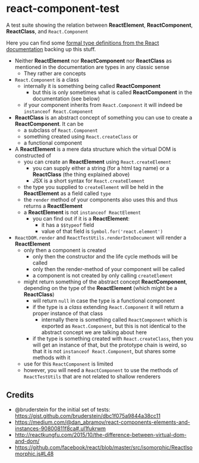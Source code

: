# react-component-test
A test suite showing the relation between **ReactElement**, **ReactComponent**, **ReactClass**, and `React.Component`

Here you can find some [formal type definitions from the React documentation](https://facebook.github.io/react/docs/glossary.html#formal-type-definitions) backing up this stuff.  


- Neither **ReactElement** nor **ReactComponent** nor **ReactClass** as mentioned in the documentation are types in any classic sense
    - They rather are concepts
- `React.Component` is a class
    - internally it is something being called **ReactComponent**
        - but this is only sometimes what is called **ReactComponent** in the documentation (see below)
    - if your component inherits from `React.Component` it will indeed be `instanceof React.Component`
- **ReactClass** is an abstract concept of something you can use to create a **ReactComponent**. It can be
    - a subclass of `React.Component`
    - something created using `React.createClass` or
    - a functional component
- A **ReactElement** is a mere data structure which the virtual DOM is constructed of
    - you can create an **ReactElement** using `React.createElement`
        - you can supply either a string (for a html tag name) or a **ReactClass** (the thing explained above)
        - JSX is a short syntax for `React.createElement` 
    - the type you supplied to `createElement` will be held in the **ReactElement** as a field called `type`
    - the `render` method of your components also uses this and thus returns a **ReactElement**
    - a **ReactElement** is not `instanceof ReactElement`
        - you can find out if it is a **ReactElement**:
            - it has a `$$typeof` field
            - value of that field is `Symbol.for('react.element')`
- `ReactDOM.render` and `ReactTestUtils.renderIntoDocument` will render a **ReactElement**
    - only then a component is created
        - only then the constructor and the life cycle methods will be called
        - only then the render-method of your component will be called
        - a component is not created by only calling `createElement`
    - might return something of the abstract concept **ReactComponent**, depending on the type of the **ReactElement** (which might be a **ReactClass**)
        - will return `null` in case the type is a functional component
        - if the type is a *class* extending `React.Component` it will return a proper instance of that class
            - internally there is something called `ReactComponent` which is exported as `React.Component`, but this is not identical to the abstract concept we are talking about here
        - if the type is something created with `React.createClass`, then you will get an instance of that, but the prototype chain is weird, so that it is not `instanceof React.Component`, but shares some methods with it
    - use for this `ReactComponent` is limited
    - however, you will need a `ReactComponent` to use the methods of `ReactTestUtils` that are not related to shallow renderers

## Credits

- @bruderstein for the initial set of tests: https://gist.github.com/bruderstein/dbc1f075a9844a38cc11
- https://medium.com/@dan_abramov/react-components-elements-and-instances-90800811f8ca#.ul1fukrwm
- http://reactkungfu.com/2015/10/the-difference-between-virtual-dom-and-dom/
- https://github.com/facebook/react/blob/master/src/isomorphic/ReactIsomorphic.js#L48

